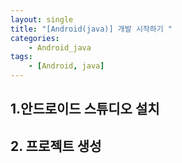 ```yaml
---
layout: single
title: "[Android(java)] 개발 시작하기 "
categories: 
    - Android_java
tags:
    - [Android, java]
---
```


## 1.안드로이드 스튜디오 설치

## 2. 프로젝트 생성